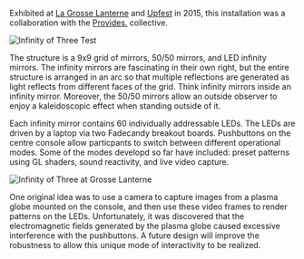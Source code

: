 Exhibited at <a href="http://www.grosselanterne.com/">La Grosse Lanterne</a> and <a href="http://upfest.ca/">Upfest</a> in 2015, this installation was a collaboration with the <a href="http://www.provides.space">Provides.</a> collective.


![Infinity of Three Test](img/installations/infinityofthree/lg/infinityofthree_fulltest.png)

The structure is a 9x9 grid of mirrors, 50/50 mirrors, and LED infinity mirrors.  The infinity mirrors are fascinating in their own right, but the entire structure is arranged 
in an arc so that multiple reflections are generated as light reflects from different faces of the grid.  Think infinity mirrors inside an infinity mirror.  Moreover, the 50/50 mirrors allow an outside observer to enjoy a kaleidoscopic
effect when standing outside of it.


Each infinity mirror contains 60 individually addressable LEDs.  The LEDs are driven by a laptop via two Fadecandy breakout boards.  Pushbuttons on the centre console allow particpants to switch between different operational modes.  Some of the modes developd so far have included: preset patterns using GL shaders, sound reactivity, and live video capture. 

![Infinity of Three at Grosse Lanterne](img/installations/infinityofthree/lg/infinityofthree_grosselanterne.jpg)

One original idea was to use a camera to capture images from a plasma globe mounted on the console, and then
use these video frames to render patterns on the LEDs.  Unfortunately, it was discovered that the electromagnetic fields generated by the plasma globe caused excessive interference with the pushbuttons. A future design will improve the robustness to allow this unique mode of interactivity to be realized.